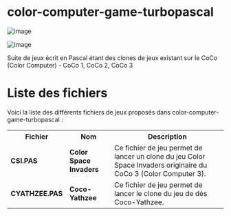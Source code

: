 # color-computer-game-turbopascal

![image](https://github.com/gladir/color-computer-game-turbopascal/assets/11842176/8a43d2be-e545-440e-a30a-805241330bca)

![image](https://github.com/gladir/color-computer-game-turbopascal/assets/11842176/b04cca8d-88a8-4c73-b4ba-c6a92413312a)

Suite de jeux écrit en Pascal étant des clones de jeux existant sur le CoCo (Color Computer) - CoCo 1, CoCo 2, CoCo 3

# Liste des fichiers

Voici la liste des différents fichiers de jeux proposés dans color-computer-game-turbopascal :

<table>
    <tr>
      <th>Fichier</th>
      <th>Nom</th>
      <th>Description</th>
     </tr>
    <tr>
        <td><b>CSI.PAS</b></td>
        <td><b>Color Space Invaders</b></td>
        <td>Ce fichier de jeu permet de lancer un clone du jeu Color Space Invaders originaire du CoCo 3 (Color Computer 3).</td>
    </tr>    
    <tr>
        <td><b>CYATHZEE.PAS</b></td>
        <td><b>Coco-Yathzee</b></td>
        <td>Ce fichier de jeu permet de lancer le clone du jeu de dés Coco-Yathzee.</td>
    </tr>
</table>
